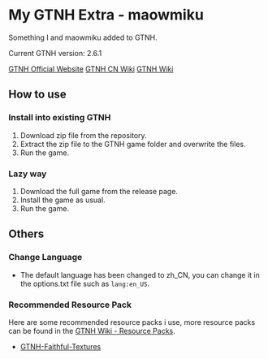 # My GTNH Extra - maowmiku

Something I and maowmiku added to GTNH.

Current GTNH version: 2.6.1

[GTNH Official Website](https://www.gtnewhorizons.com/)
[GTNH CN Wiki](https://gtnh.huijiwiki.com/)
[GTNH Wiki](https://gtnh.miraheze.org/wiki/Main_Page)

## How to use

### Install into existing GTNH

1. Download zip file from the repository.
2. Extract the zip file to the GTNH game folder and overwrite the files.
3. Run the game.

### Lazy way

1. Download the full game from the release page.
2. Install the game as usual.
3. Run the game.

## Others

### Change Language

- The default language has been changed to zh_CN, you can change it in the options.txt file such as `lang:en_US`.

### Recommended Resource Pack

Here are some recommended resource packs i use, more resource packs can be found in the [GTNH Wiki - Resource Packs](https://wiki.gtnewhorizons.com/wiki/Resource_Packs).

- [GTNH-Faithful-Textures](https://github.com/Ethryan/GTNH-Faithful-Textures.git)